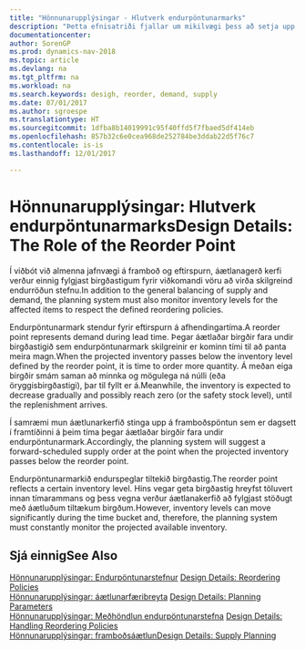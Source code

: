 ```yaml
---
title: "Hönnunarupplýsingar - Hlutverk endurpöntunarmarks"
description: "Þetta efnisatriði fjallar um mikilvægi þess að setja upp endurpöntunarmark, svo þú vitir hvenær skal panta frekari birgðir."
documentationcenter: 
author: SorenGP
ms.prod: dynamics-nav-2018
ms.topic: article
ms.devlang: na
ms.tgt_pltfrm: na
ms.workload: na
ms.search.keywords: desigh, reorder, demand, supply
ms.date: 07/01/2017
ms.author: sgroespe
ms.translationtype: HT
ms.sourcegitcommit: 1dfba8b14019991c95f40ffd5f7fbaed5df414eb
ms.openlocfilehash: 857b32c6e0cea968de252784be3ddab22d5f76c7
ms.contentlocale: is-is
ms.lasthandoff: 12/01/2017

---
```

# <a name="design-details-the-role-of-the-reorder-point"></a><span data-ttu-id="01a1e-103">Hönnunarupplýsingar: Hlutverk endurpöntunarmarks</span><span class="sxs-lookup"><span data-stu-id="01a1e-103">Design Details: The Role of the Reorder Point</span></span>
<span data-ttu-id="01a1e-104">Í viðbót við almenna jafnvægi á framboð og eftirspurn, áætlanagerð kerfi verður einnig fylgjast birgðastigum fyrir viðkomandi vöru að virða skilgreind endurröðun stefnu.</span><span class="sxs-lookup"><span data-stu-id="01a1e-104">In addition to the general balancing of supply and demand, the planning system must also monitor inventory levels for the affected items to respect the defined reordering policies.</span></span>  
  
<span data-ttu-id="01a1e-105">Endurpöntunarmark stendur fyrir eftirspurn á afhendingartíma.</span><span class="sxs-lookup"><span data-stu-id="01a1e-105">A reorder point represents demand during lead time.</span></span> <span data-ttu-id="01a1e-106">Þegar áætlaðar birgðir fara undir birgðastigið sem endurpöntunarmark skilgreinir er kominn tími til að panta meira magn.</span><span class="sxs-lookup"><span data-stu-id="01a1e-106">When the projected inventory passes below the inventory level defined by the reorder point, it is time to order more quantity.</span></span> <span data-ttu-id="01a1e-107">Á meðan eiga birgðir smám saman að minnka og mögulega ná núlli (eða öryggisbirgðastigi), þar til fyllt er á.</span><span class="sxs-lookup"><span data-stu-id="01a1e-107">Meanwhile, the inventory is expected to decrease gradually and possibly reach zero (or the safety stock level), until the replenishment arrives.</span></span>  
  
<span data-ttu-id="01a1e-108">Í samræmi mun áætlunarkerfið stinga upp á framboðspöntun sem er dagsett í framtíðinni á þeim tíma þegar áætlaðar birgðir fara undir endurpöntunarmark.</span><span class="sxs-lookup"><span data-stu-id="01a1e-108">Accordingly, the planning system will suggest a forward-scheduled supply order at the point when the projected inventory passes below the reorder point.</span></span>  
  
<span data-ttu-id="01a1e-109">Endurpöntunarmarkið endurspeglar tiltekið birgðastig.</span><span class="sxs-lookup"><span data-stu-id="01a1e-109">The reorder point reflects a certain inventory level.</span></span> <span data-ttu-id="01a1e-110">Hins vegar geta birgðastig hreyfst töluvert innan tímarammans og þess vegna verður áætlanakerfið að fylgjast stöðugt með áætluðum tiltækum birgðum.</span><span class="sxs-lookup"><span data-stu-id="01a1e-110">However, inventory levels can move significantly during the time bucket and, therefore, the planning system must constantly monitor the projected available inventory.</span></span>  
  
## <a name="see-also"></a><span data-ttu-id="01a1e-111">Sjá einnig</span><span class="sxs-lookup"><span data-stu-id="01a1e-111">See Also</span></span>  
<span data-ttu-id="01a1e-112">[Hönnunarupplýsingar: Endurpöntunarstefnur](design-details-reordering-policies.md) </span><span class="sxs-lookup"><span data-stu-id="01a1e-112">[Design Details: Reordering Policies](design-details-reordering-policies.md) </span></span>  
<span data-ttu-id="01a1e-113">[Hönnunarupplýsingar: áætlunarfæribreyta](design-details-planning-parameters.md) </span><span class="sxs-lookup"><span data-stu-id="01a1e-113">[Design Details: Planning Parameters](design-details-planning-parameters.md) </span></span>  
<span data-ttu-id="01a1e-114">[Hönnunarupplýsingar: Meðhöndlun endurpöntunarstefna](design-details-handling-reordering-policies.md) </span><span class="sxs-lookup"><span data-stu-id="01a1e-114">[Design Details: Handling Reordering Policies](design-details-handling-reordering-policies.md) </span></span>  
[<span data-ttu-id="01a1e-115">Hönnunarupplýsingar: framboðsáætlun</span><span class="sxs-lookup"><span data-stu-id="01a1e-115">Design Details: Supply Planning</span></span>](design-details-supply-planning.md)
